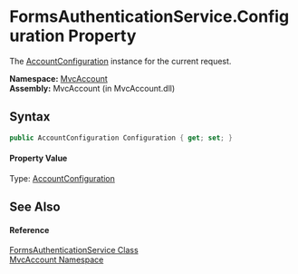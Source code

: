 FormsAuthenticationService.Configuration Property
=================================================
The [AccountConfiguration][1] instance for the current request.

**Namespace:** [MvcAccount][2]  
**Assembly:** MvcAccount (in MvcAccount.dll)

Syntax
------

```csharp
public AccountConfiguration Configuration { get; set; }
```

#### Property Value
Type: [AccountConfiguration][1]

See Also
--------

#### Reference
[FormsAuthenticationService Class][3]  
[MvcAccount Namespace][2]  

[1]: ../AccountConfiguration/README.md
[2]: ../README.md
[3]: README.md